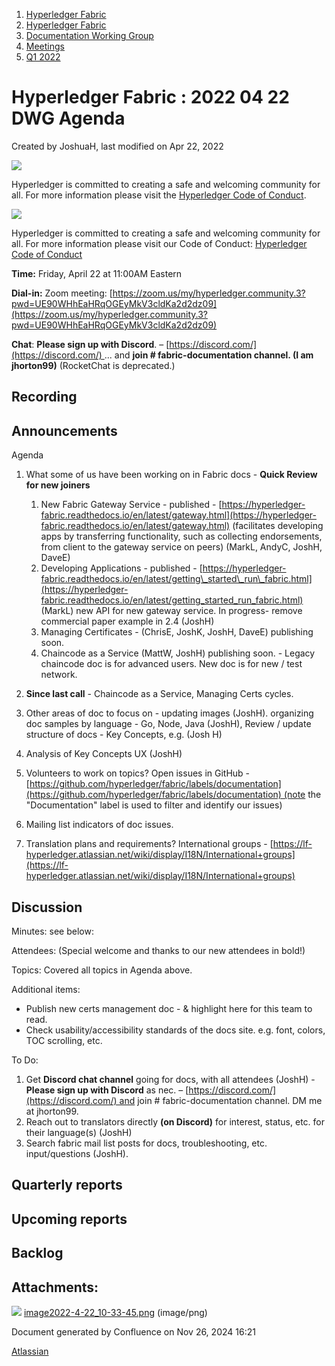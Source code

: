 1. [Hyperledger Fabric](index.html)
2. [Hyperledger Fabric](Hyperledger-Fabric_22839309.html)
3. [Documentation Working Group](Documentation-Working-Group_22839782.html)
4. [Meetings](Meetings_22839778.html)
5. [Q1 2022](Q1-2022_22842751.html)

# Hyperledger Fabric : 2022 04 22 DWG Agenda

Created by JoshuaH, last modified on Apr 22, 2022

![](https://wiki.hyperledger.org/download/attachments/2392771/welcome.png?version=2&modificationDate=1572450107000&api=v2)

Hyperledger is committed to creating a safe and welcoming community for all. For more information please visit the [Hyperledger Code of Conduct](https://lf-hyperledger.atlassian.net/wiki/spaces/HYP/pages/19595281/Hyperledger+Code+of+Conduct).

![](https://wiki.hyperledger.org/download/attachments/29034696/Antitrustnotice.png?version=1&modificationDate=1581695654000&api=v2)

Hyperledger is committed to creating a safe and welcoming community for all. For more information please visit our Code of Conduct: [Hyperledger Code of Conduct](https://lf-hyperledger.atlassian.net/wiki/spaces/HYP/pages/19595281/Hyperledger+Code+of+Conduct)

**Time:** Friday, April 22 at 11:00AM Eastern

**Dial-in:** Zoom meeting: [https://zoom.us/my/hyperledger.community.3?pwd=UE90WHhEaHRqOGEyMkV3cldKa2d2dz09](https://zoom.us/my/hyperledger.community.3?pwd=UE90WHhEaHRqOGEyMkV3cldKa2d2dz09)

**Chat**: **Please sign up with Discord**. – [https://discord.com/](https://discord.com/) ... and **join # fabric-documentation channel. (I am jhorton99)** (RocketChat is deprecated.)

## Recording

## Announcements

Agenda

1. What some of us have been working on in Fabric docs - **Quick Review for new joiners**
   
   1. New Fabric Gateway Service - published - [https://hyperledger-fabric.readthedocs.io/en/latest/gateway.html](https://hyperledger-fabric.readthedocs.io/en/latest/gateway.html) (facilitates developing apps by transferring functionality, such as collecting endorsements, from client to the gateway service on peers) (MarkL, AndyC, JoshH, DaveE)
   2. Developing Applications - published - [https://hyperledger-fabric.readthedocs.io/en/latest/getting\_started\_run\_fabric.html](https://hyperledger-fabric.readthedocs.io/en/latest/getting_started_run_fabric.html) (MarkL) new API for new gateway service. In progress- remove commercial paper example in 2.4 (JoshH)
   3. Managing Certificates - (ChrisE, JoshK, JoshH, DaveE) publishing soon.
   4. Chaincode as a Service (MattW, JoshH) publishing soon. - Legacy chaincode doc is for advanced users. New doc is for new / test network.
2. **Since last call** - Chaincode as a Service, Managing Certs cycles.
3. Other areas of doc to focus on - updating images (JoshH). organizing doc samples by language - Go, Node, Java (JoshH), Review / update structure of docs - Key Concepts, e.g. (Josh H)
4. Analysis of Key Concepts UX (JoshH)
5. Volunteers to work on topics? Open issues in GitHub - [https://github.com/hyperledger/fabric/labels/documentation](https://github.com/hyperledger/fabric/labels/documentation) (note the "Documentation" label is used to filter and identify our issues)
6. Mailing list indicators of doc issues.
7. Translation plans and requirements? International groups - [https://lf-hyperledger.atlassian.net/wiki/display/I18N/International+groups](https://lf-hyperledger.atlassian.net/wiki/display/I18N/International+groups)

## Discussion

Minutes: see below:

Attendees: (Special welcome and thanks to our new attendees in bold!)

Topics: Covered all topics in Agenda above. 

Additional items:

- Publish new certs management doc - &amp; highlight here for this team to read.
- Check usability/accessibility standards of the docs site. e.g. font, colors, TOC scrolling, etc.

To Do:

1. Get **Discord chat channel** going for docs, with all attendees (JoshH) - **Please sign up with Discord** as nec. – [https://discord.com/](https://discord.com/) and join # fabric-documentation channel. DM me at jhorton99.
2. Reach out to translators directly **(on Discord)** for interest, status, etc. for their language(s) (JoshH)
3. Search fabric mail list posts for docs, troubleshooting, etc. input/questions (JoshH).

## Quarterly reports

## Upcoming reports

## Backlog

## Attachments:

![](images/icons/bullet_blue.gif) [image2022-4-22\_10-33-45.png](attachments/22842818/22842821.png) (image/png)

Document generated by Confluence on Nov 26, 2024 16:21

[Atlassian](http://www.atlassian.com/)
